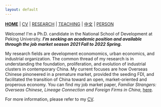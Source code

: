 ```yaml
---
layout: default
---
```



[**HOME**](./) | [CV](./assets/FanghaoChen_AcademiaCV_eng-210821.pdf) | [RESEARCH](./research.md) | [TEACHING](./teaching.md) | [中文](./Chinese.md) | [PERSON](./person.md)

Welcome! I'm a Ph.D. candidate in the National School of Development at Peking University. _**I'm seeking an academic position and available through the job market season 2021 Fall to 2022 Spring.**_ 

My research fields are development economomics, urban economics, and industrial organization. The common thread of my research is in understanding the foundation, proliferation, and evolution of industrial clusters in contemporary China. My current focuses are how Overseas Chinese pinoneered in a premature market, provided the seeding FDI, and facilitated the transition of China toward an open, market-oriented and properous economy. You can find my job market paper, _Familiar Strangers: Overseas Chinese, Lineage Connection and Foreign Firms in China_, [here](./assets/JMP_210811.pdf). 

For more information, please refer to my [CV](./assets/FanghaoChen_AcademiaCV_eng-210821.pdf). 

